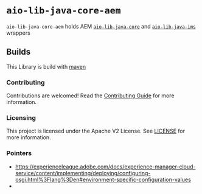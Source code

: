 # `aio-lib-java-core-aem`

`aio-lib-java-core-aem` holds AEM [`aio-lib-java-core`](./core) and [`aio-lib-java-ims`](./ims)
wrappers

## Builds

This Library is build with [maven](https://maven.apache.org/)

### Contributing

Contributions are welcomed! Read the [Contributing Guide](../.github/CONTRIBUTING.md) for more
information.

### Licensing

This project is licensed under the Apache V2 License. See [LICENSE](../LICENSE.md) for more
information.

### Pointers

* https://experienceleague.adobe.com/docs/experience-manager-cloud-service/content/implementing/deploying/configuring-osgi.html%3Flang%3Den#environment-specific-configuration-values
* 
  
